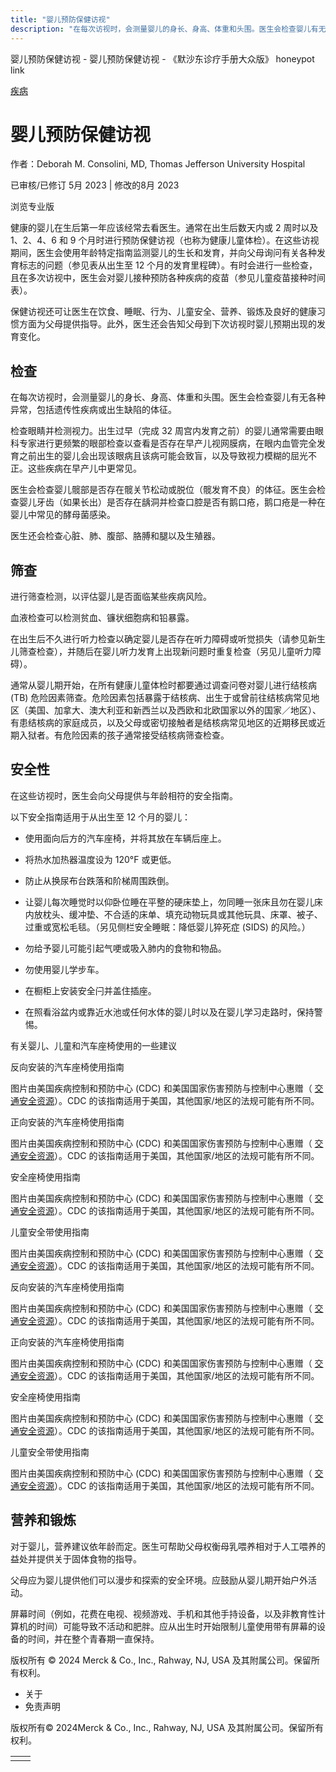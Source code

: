 ```yaml
---
title: "婴儿预防保健访视"
description: "在每次访视时，会测量婴儿的身长、身高、体重和头围。医生会检查婴儿有无各种异常，包括遗传性疾病或出生缺陷的体征。"
---
```


﻿婴儿预防保健访视 \- 婴儿预防保健访视 \- 《默沙东诊疗手册大众版》 honeypot link



[疾病](https://www.merckmanuals.com/home/resourcespages/healthyliving_rel2.3)

# 婴儿预防保健访视

作者：Deborah M. Consolini, MD, Thomas Jefferson University Hospital

已审核/已修订 5月 2023 \| 修改的8月 2023

浏览专业版

健康的婴儿在生后第一年应该经常去看医生。通常在出生后数天内或 2 周时以及 1、2、4、6 和 9 个月时进行预防保健访视（也称为健康儿童体检）。在这些访视期间，医生会使用年龄特定指南监测婴儿的生长和发育，并向父母询问有关各种发育标志的问题（参见表从出生至 12 个月的发育里程碑）。有时会进行一些检查，且在多次访视中，医生会对婴儿接种预防各种疾病的疫苗（参见儿童疫苗接种时间表）。

保健访视还可让医生在饮食、睡眠、行为、儿童安全、营养、锻炼及良好的健康习惯方面为父母提供指导。此外，医生还会告知父母到下次访视时婴儿预期出现的发育变化。

## 检查

在每次访视时，会测量婴儿的身长、身高、体重和头围。医生会检查婴儿有无各种异常，包括遗传性疾病或出生缺陷的体征。

检查眼睛并检测视力。出生过早（完成 32 周宫内发育之前）的婴儿通常需要由眼科专家进行更频繁的眼部检查以查看是否存在早产儿视网膜病，在眼内血管完全发育之前出生的婴儿会出现该眼病且该病可能会致盲，以及导致视力模糊的屈光不正。这些疾病在早产儿中更常见。

医生会检查婴儿髋部是否存在髋关节松动或脱位（髋发育不良）的体征。医生会检查婴儿牙齿（如果长出）是否存在龋洞并检查口腔是否有鹅口疮，鹅口疮是一种在婴儿中常见的酵母菌感染。

医生还会检查心脏、肺、腹部、胳膊和腿以及生殖器。

## 筛查

进行筛查检测，以评估婴儿是否面临某些疾病风险。

血液检查可以检测贫血、镰状细胞病和铅暴露。

在出生后不久进行听力检查以确定婴儿是否存在听力障碍或听觉损失（请参见新生儿筛查检查），并随后在婴儿听力发育上出现新问题时重复检查（另见儿童听力障碍）。

通常从婴儿期开始，在所有健康儿童体检时都要通过调查问卷对婴儿进行结核病 (TB) 危险因素筛查。危险因素包括暴露于结核病、出生于或曾前往结核病常见地区（美国、加拿大、澳大利亚和新西兰以及西欧和北欧国家以外的国家／地区）、有患结核病的家庭成员，以及父母或密切接触者是结核病常见地区的近期移民或近期入狱者。有危险因素的孩子通常接受结核病筛查检查。

## 安全性

在这些访视时，医生会向父母提供与年龄相符的安全指南。

以下安全指南适用于从出生至 12 个月的婴儿：

- 使用面向后方的汽车座椅，并将其放在车辆后座上。

- 将热水加热器温度设为 120°F 或更低。

- 防止从换尿布台跌落和阶梯周围跌倒。

- 让婴儿每次睡觉时以仰卧位睡在平整的硬床垫上，勿同睡一张床且勿在婴儿床内放枕头、缓冲垫、不合适的床单、填充动物玩具或其他玩具、床罩、被子、过重或宽松毛毯。（另见侧栏安全睡眠：降低婴儿猝死症 (SIDS) 的风险。）

- 勿给予婴儿可能引起气哽或吸入肺内的食物和物品。

- 勿使用婴儿学步车。

- 在橱柜上安装安全闩并盖住插座。

- 在照看浴盆内或靠近水池或任何水体的婴儿时以及在婴儿学习走路时，保持警惕。


有关婴儿、儿童和汽车座椅使用的一些建议



反向安装的汽车座椅使用指南

图片由美国疾病控制和预防中心 (CDC) 和美国国家伤害预防与控制中心惠赠（ [交通安全资源](https://www.cdc.gov/transportationsafety/child_passenger_safety/resources.html)）。CDC 的该指南适用于美国，其他国家/地区的法规可能有所不同。



正向安装的汽车座椅使用指南

图片由美国疾病控制和预防中心 (CDC) 和美国国家伤害预防与控制中心惠赠（ [交通安全资源](https://www.cdc.gov/transportationsafety/child_passenger_safety/resources.html)）。CDC 的该指南适用于美国，其他国家/地区的法规可能有所不同。



安全座椅使用指南

图片由美国疾病控制和预防中心 (CDC) 和美国国家伤害预防与控制中心惠赠（ [交通安全资源](https://www.cdc.gov/transportationsafety/child_passenger_safety/resources.html)）。CDC 的该指南适用于美国，其他国家/地区的法规可能有所不同。



儿童安全带使用指南

图片由美国疾病控制和预防中心 (CDC) 和美国国家伤害预防与控制中心惠赠（ [交通安全资源](https://www.cdc.gov/transportationsafety/child_passenger_safety/resources.html)）。CDC 的该指南适用于美国，其他国家/地区的法规可能有所不同。



反向安装的汽车座椅使用指南

图片由美国疾病控制和预防中心 (CDC) 和美国国家伤害预防与控制中心惠赠（ [交通安全资源](https://www.cdc.gov/transportationsafety/child_passenger_safety/resources.html)）。CDC 的该指南适用于美国，其他国家/地区的法规可能有所不同。



正向安装的汽车座椅使用指南

图片由美国疾病控制和预防中心 (CDC) 和美国国家伤害预防与控制中心惠赠（ [交通安全资源](https://www.cdc.gov/transportationsafety/child_passenger_safety/resources.html)）。CDC 的该指南适用于美国，其他国家/地区的法规可能有所不同。



安全座椅使用指南

图片由美国疾病控制和预防中心 (CDC) 和美国国家伤害预防与控制中心惠赠（ [交通安全资源](https://www.cdc.gov/transportationsafety/child_passenger_safety/resources.html)）。CDC 的该指南适用于美国，其他国家/地区的法规可能有所不同。



儿童安全带使用指南

图片由美国疾病控制和预防中心 (CDC) 和美国国家伤害预防与控制中心惠赠（ [交通安全资源](https://www.cdc.gov/transportationsafety/child_passenger_safety/resources.html)）。CDC 的该指南适用于美国，其他国家/地区的法规可能有所不同。

## 营养和锻炼

对于婴儿，营养建议依年龄而定。医生可帮助父母权衡母乳喂养相对于人工喂养的益处并提供关于固体食物的指导。

父母应为婴儿提供他们可以漫步和探索的安全环境。应鼓励从婴儿期开始户外活动。

屏幕时间（例如，花费在电视、视频游戏、手机和其他手持设备，以及非教育性计算机的时间）可能导致不活动和肥胖。应从出生时开始限制儿童使用带有屏幕的设备的时间，并在整个青春期一直保持。



版权所有 © 2024
Merck & Co., Inc., Rahway, NJ, USA 及其附属公司。保留所有权利。

- 关于
- 免责声明

版权所有© 2024Merck & Co., Inc., Rahway, NJ, USA 及其附属公司。保留所有权利。

|     |     |
| --- | --- |
|  |  |